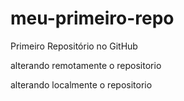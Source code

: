 # meu-primeiro-repo
Primeiro Repositório no GitHub

alterando remotamente o repositorio

alterando localmente o repositorio






